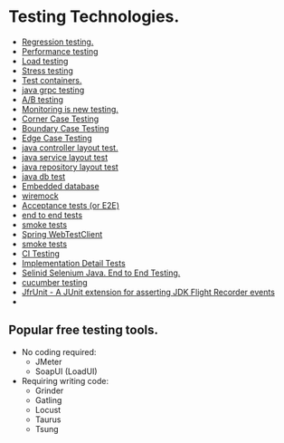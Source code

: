 # Testing Technologies.

* [Regression testing.]()
* [Performance testing]()
* [Load testing]()
* [Stress testing]()  
* [Test containers.]()
* [java grpc testing]()
* [A/B testing]()
* [Monitoring is new testing.]()
* [Corner Case Testing]()
* [Boundary Case Testing]()
* [Edge Case Testing]()
* [java controller layout test.]()
* [java service layout test]()
* [java repository layout test]()
* [java db test]()
* [Embedded database]()
* [wiremock]()
* [Acceptance tests (or E2E)]()
* [end to end tests]()
* [smoke tests]()
* [Spring WebTestClient]()
* [smoke tests]()
* [CI Testing]()
* [Implementation Detail Tests]()
* [Selinid Selenium Java. End to End Testing.]()
* [cucumber testing]()
* [JfrUnit - A JUnit extension for asserting JDK Flight Recorder events]()
* []()

## Popular free testing tools.
* No coding required:
  * JMeter
  * SoapUI (LoadUI)
* Requiring writing code:
  * Grinder
  * Gatling  
  * Locust 
  * Taurus 
  * Tsung 
